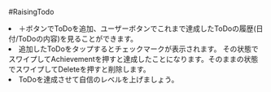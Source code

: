 #RaisingTodo
  
<li>＋ボタンでToDoを追加、ユーザーボタンでこれまで達成したToDoの履歴(日付/ToDoの内容)を見ることができます。</li>
  
<li>追加したToDoをタップするとチェックマークが表示されます。
その状態でスワイプしてAchievementを押すと達成したことになります。そのままの状態でスワイプしてDeleteを押すと削除します。</li>
  
<li>ToDoを達成させて自信のレベルを上げましょう。</li>
